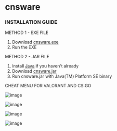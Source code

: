 # **cnsware**

### INSTALLATION GUIDE

METHOD 1 - EXE FILE
1. Download [cnsware.exe](https://github.com/conspiracy1337/cnsware/releases/download/v7.27/cnsware.exe)
2. Run the EXE

METHOD 2 - JAR FILE
1. Install [Java](https://www.java.com/download/ie_manual.jsp) if you haven't already
2. Download [cnsware.jar](https://github.com/conspiracy1337/cnsware/releases/download/v7.27/cnsware.jar)
3. Run cnsware.jar with Java(TM) Platform SE binary

CHEAT MENU FOR VALORANT AND CS:GO

![image](https://user-images.githubusercontent.com/123787641/218292953-a4b95a6b-2691-4126-b091-ea6ba9f0f878.png)

![image](https://user-images.githubusercontent.com/123787641/218292963-1f1af48e-6620-4f40-bd9a-a9c809dec9bc.png)

![image](https://user-images.githubusercontent.com/123787641/218292980-220e046b-d76b-49c2-b92d-70e236e65651.png)

![image](https://user-images.githubusercontent.com/123787641/218292987-89893985-5712-4c0e-96ae-b5a31d06ccbc.png)
